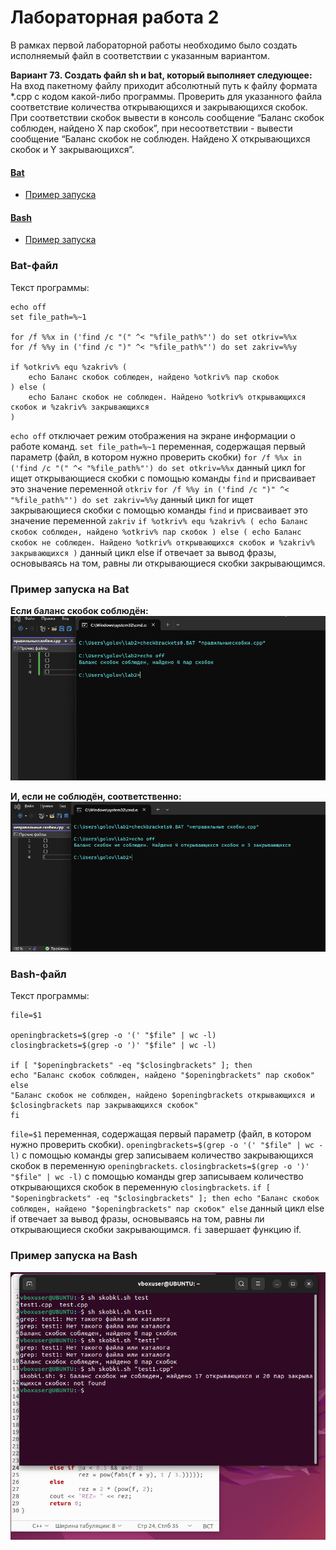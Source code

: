 # Лабораторная работа 2

В рамках первой лабораторной работы необходимо было создать исполняемый файл в соответствии с указанным вариантом.

**Вариант 73. Создать файл sh и bat, который выполняет следующее:** 
На вход пакетному файлу приходит абсолютный путь к файлу формата *.cpp с кодом какой-либо программы. Проверить для указанного файла соответствие количества открывающихся и закрывающихся скобок. При соответствии скобок вывести в консоль сообщение “Баланс скобок соблюден, найдено Х пар скобок”, при несоответствии - вывести сообщение “Баланс скобок не соблюден. Найдено Х открывающихся скобок и Y закрывающихся”.

#### [Bat](#bat) 
* [Пример запуска](#batzap)
#### [Bash](#bash) 
* [Пример запуска](#bashzap)
  
<a id ="bat"></a>
### Bat-файл
Текст программы:
```
echo off
set file_path=%~1

for /f %%x in ('find /c "(" ^< "%file_path%"') do set otkriv=%%x
for /f %%y in ('find /c ")" ^< "%file_path%"') do set zakriv=%%y

if %otkriv% equ %zakriv% (
    echo Баланс скобок соблюден, найдено %otkriv% пар скобок
) else (
    echo Баланс скобок не соблюден. Найдено %otkriv% открывающихся скобок и %zakriv% закрывающихся
)
```
`echo off` отключает режим отображения на экране информации о работе команд.
`set file_path=%~1` переменная, содержащая первый параметр (файл, в котором нужно проверить скобки)
`for /f %%x in ('find /c "(" ^< "%file_path%"') do set otkriv=%%x` данный цикл for ищет открывающиеся скобки с помощью команды `find` и присваивает это значение переменной `otkriv`
`for /f %%y in ('find /c ")" ^< "%file_path%"') do set zakriv=%%y` данный цикл for ищет закрывающиеся скобки с помощью команды `find` и присваивает это значение переменной `zakriv`
`if %otkriv% equ %zakriv% (
    echo Баланс скобок соблюден, найдено %otkriv% пар скобок
) else (
    echo Баланс скобок не соблюден. Найдено %otkriv% открывающихся скобок и %zakriv% закрывающихся
)` данный цикл else if отвечает за вывод фразы, основываясь на том, равны ли открывающиеся скобки закрывающимся.

<a id ="batzap"></a>
### Пример запуска на Bat
**Если баланс скобок соблюдён:**
![скриншот с запуском программы](screen2.png)

**И, если не соблюдён, соответственно:**
![скриншот с запуском программы](screen1.png)

<a id ="bash"></a>
### Bash-файл
Текст программы:
```
file=$1

openingbrackets=$(grep -o '(' "$file" | wc -l)
closingbrackets=$(grep -o ')' "$file" | wc -l)

if [ "$openingbrackets" -eq "$closingbrackets" ]; then
echo "Баланс скобок соблюден, найдено "$openingbrackets" пар скобок"
else
"Баланс скобок не соблюден, найдено $openingbrackets открывающихся и $closingbrackets пар закрывающихся скобок"
fi
```
`file=$1` переменная, содержащая первый параметр (файл, в котором нужно проверить скобки).
`openingbrackets=$(grep -o '(' "$file" | wc -l)` с помощью команды grep записываем количество закрывающихся скобок в переменную `openingbrackets`.
`closingbrackets=$(grep -o ')' "$file" | wc -l)` с помощью команды grep записываем количество открывающихся скобок в переменную `closingbrackets`.
`if [ "$openingbrackets" -eq "$closingbrackets" ]; then
echo "Баланс скобок соблюден, найдено "$openingbrackets" пар скобок"
else` данный цикл else if отвечает за вывод фразы, основываясь на том, равны ли открывающиеся скобки закрывающимся.
`fi` завершает функцию if.

<a id ="bashzap"></a>
### Пример запуска на Bash
![скриншот с запуском программы](screen3.png)

